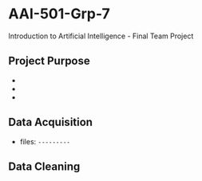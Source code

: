# AAI-501-Grp-7
Introduction to Artificial Intelligence - Final Team Project

## Project Purpose 
*
*
*

## Data Acquisition
* files: `---------`

## Data Cleaning
